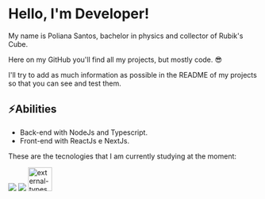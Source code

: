 <h1>Hello, I'm Developer!</h1>

My name is Poliana Santos, bachelor in physics and collector of Rubik's Cube.

Here on my GitHub you'll find all my projects, but mostly code. :sunglasses:

I'll try to add as much information as possible in the README of my projects so that you can see and test them.
<br>

<h2>⚡Abilities</h2>

-   Back-end with NodeJs and Typescript.
-   Front-end with ReactJs e NextJs.
  
These are the tecnologies that I am currently studying at the moment:

<img src="https://img.icons8.com/color/48/000000/html-5--v1.png"/> <img src="https://img.icons8.com/color/48/000000/nodejs.png"/>
<img width="48" height="48" src="https://img.icons8.com/external-tal-revivo-green-tal-revivo/48/external-typescript-an-open-source-programming-language-developed-and-maintained-by-microsoft-logo-green-tal-revivo.png" alt="external-typescript-an-open-source-programming-language-developed-and-maintained-by-microsoft-logo-green-tal-revivo"/>
